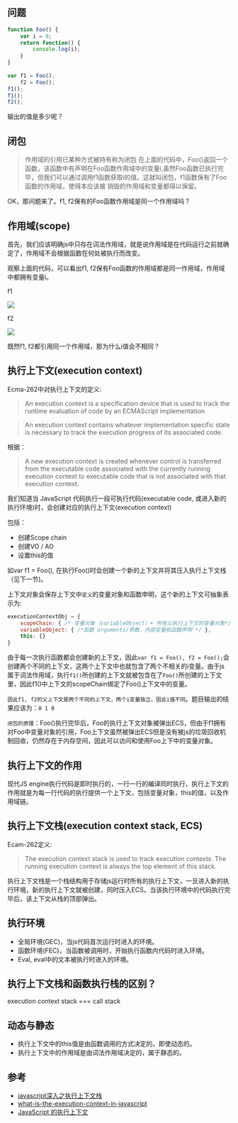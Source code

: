 ## 问题
```javascript
function Foo() {
    var i = 0;
    return function() {
        console.log(i);
    }
}
 
var f1 = Foo(),
    f2 = Foo();
f1();
f1();
f2();
```
输出的值是多少呢？

## 闭包
> 作用域的引用已某种方式被持有称为闭包 
在上面的代码中，Foo()返回一个函数，该函数中有声明在Foo函数作用域中的变量i,虽然Foo函数已执行完毕，但我们可以通过调用f1函数获取i的值。这就叫闭包，f1函数保有了Foo函数的作用域，使得本应该被
销毁的作用域和变量都得以保留。

OK，那问题来了。f1, f2保有的Foo函数作用域是同一个作用域吗？
## 作用域(scope)

首先，我们应该明确js中只存在词法作用域，就是说作用域是在代码运行之前就确定了，作用域不会根据函数在何处被执行而改变。

观察上面的代码，可以看出f1, f2保有Foo函数的作用域都是同一作用域，作用域中都拥有变量i。

f1

<img src="https://www.simpleyin.xyz/doc/scopef1.png">

f2

<img src="https://www.simpleyin.xyz/doc/scopef2.png">

既然f1, f2都引用同一个作用域，那为什么i值会不相同？

## 执行上下文(execution context)
Ecma-262中对执行上下文的定义:
> An execution context is a specification device that is used to track the runtime evaluation of code by an ECMAScript
implementation

> An execution context contains whatever implementation specific state is necessary to track the execution progress of its associated code. 

根据：
> A new execution context is created whenever control is transferred from the executable code associated with the currently running execution context to executable code that is not associated with that execution context.

我们知道当 JavaScript 代码执行一段可执行代码(executable code, 或进入新的执行环境)时，会创建对应的执行上下文(execution context)

包括：

* 创建Scope chain
* 创建VO / AO
* 设置this的值

如var f1 = Foo(), 在执行Foo()时会创建一个新的上下文并将其压入执行上下文栈（见下一节)。

上下文对象会保存上下文中```定义```的变量对象和函数申明，这个新的上下文可抽象表示为:

```javascript
executionContextObj = {
    scopeChain: { /* 变量对象（variableObject）+ 所有父执行上下文的变量对象*/ }, //作用域链
    variableObject: { /*函数 arguments/参数，内部变量和函数声明 */ }, 
    this: {} 
}
```
由于每一次执行函数都会创建新的上下文，因此```var f1 = Foo(), f2 = Foo();```会创建两个不同的上下文，这两个上下文中也就包含了两个不相关的i变量。由于js属于词法作用域，执行```f1()```所创建的上下文就被包含在了```Foo()```所创建的上下文里，因此f1()中上下文的scopeChain绑定了Foo()上下文中的变量。

```因此f1, f2的父上下文是两个不同的上下文，两个i变量独立，因此i值不同```。题目输出的结果应该为：```0 1 0```

```闭包的原理```：Foo()执行完毕后，Foo的执行上下文对象被弹出ECS，但由于f1拥有对Foo中变量对象的引用，Foo上下文虽然被弹出ECS但是没有被js的垃圾回收机制回收，仍然存在于内存空间，因此可以访问和使用Foo上下中的变量对象。

## 执行上下文的作用
现代JS engine执行代码是即时执行的，一行一行的编译同时执行，执行上下文的作用就是为每一行代码的执行提供一个上下文，包括变量对象，this的值，以及作用域链。


## 执行上下文栈(execution context stack, ECS)
Ecam-262定义:
> The execution context stack is used to track execution contexts. The running execution context is always the top element of this stack.

执行上下文栈是一个栈结构用于存储js运行时所有的执行上下文，一旦进入新的执行环境，新的执行上下文就被创建，同时压入ECS，当该执行环境中的代码执行完毕后，该上下文从栈的顶部弹出。

## 执行环境
* 全局环境(GEC)，当js代码首次运行时进入的环境。
* 函数环境(FEC)，当函数被调用时，开始执行函数内代码时进入环境。
* Eval, eval中的文本被执行时进入的环境。

## 执行上下文栈和函数执行栈的区别？
execution context stack === call stack


## 动态与静态
* 执行上下文中的this值是由函数调用的方式决定的。即使动态的。
* 执行上下文中的作用域是由词法作用域决定的，属于静态的。

## 参考
* [javascript深入之执行上下文栈](https://github.com/mqyqingfeng/Blog/issues/4)
* [what-is-the-execution-context-in-javascript](http://davidshariff.com/blog/what-is-the-execution-context-in-javascript/)
* [JavaScript 的执行上下文](https://juejin.im/entry/58edde2761ff4b00581b93ff)